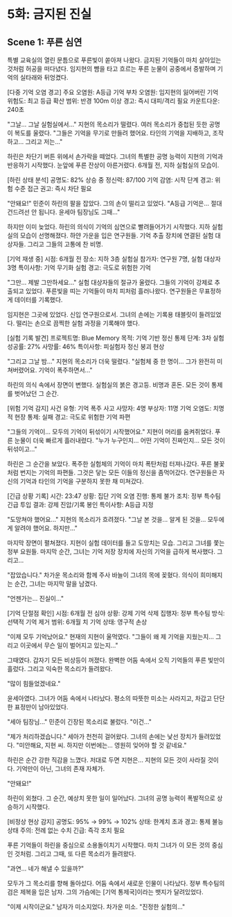 # 5화: 금지된 진실

## Scene 1: 푸른 심연

특별 교육실의 열린 문틈으로 푸른빛이 쏟아져 나왔다. 금지된 기억들이 마치 살아있는 것처럼 허공을 떠다녔다. 임지현의 뺨을 타고 흐르는 푸른 눈물이 공중에서 증발하며 기억의 실타래와 뒤엉켰다.

[다중 기억 오염 경고]
주요 오염원: A등급 기억
부차 오염원: 임지현의 잃어버린 기억
위험도: 최고 등급
확산 범위: 반경 100m 이상
경고: 즉시 대피/격리 필요
카운트다운: 240초

"그날... 그날 실험실에서..." 지현의 목소리가 떨렸다. 여러 목소리가 중첩된 듯한 공명이 복도를 울렸다. "그들은 기억을 무기로 만들려 했어요. 타인의 기억을 지배하고, 조작하고... 그리고 저는..."

하린은 차단기 버튼 위에서 손가락을 떼었다. 그녀의 특별한 공명 능력이 지현의 기억과 반응하기 시작했다. 눈앞에 푸른 잔상이 아른거렸다. 6개월 전, 지하 실험실의 모습이.

[하린 상태 분석]
공명도: 82% 상승 중
정신력: 87/100
기억 감염: 시작 단계
경고: 위험 수준 접근
권고: 즉시 차단 필요

"안돼요!" 민준이 하린의 팔을 잡았다. 그의 손이 떨리고 있었다. "A등급 기억은... 절대 건드려선 안 됩니다. 윤세아 팀장님도 그때..."

하지만 이미 늦었다. 하린의 의식이 기억의 심연으로 빨려들어가기 시작했다. 지하 실험실의 모습이 선명해졌다. 하얀 가운을 입은 연구원들. 기억 추출 장치에 연결된 실험 대상자들. 그리고 그들의 고통에 찬 비명.

[기억 재생 중]
시점: 6개월 전
장소: 지하 3층 실험실
참가자: 연구원 7명, 실험 대상자 3명
특이사항: 기억 무기화 실험
경고: 극도로 위험한 기억

"그만... 제발 그만하세요..."
실험 대상자들의 절규가 울렸다. 그들의 기억이 강제로 추출되고 있었다. 푸른빛을 띠는 기억들이 마치 피처럼 흘러나왔다. 연구원들은 무표정하게 데이터를 기록했다.

임지현은 그곳에 있었다. 신입 연구원으로서. 그녀의 손에는 기록용 태블릿이 들려있었다. 떨리는 손으로 끔찍한 실험 과정을 기록해야 했다.

[실험 기록 발견]
프로젝트명: Blue Memory
목적: 기억 기반 정신 통제
단계: 3차 실험
성공률: 27%
사망률: 46%
특이사항: 피실험자 정신 붕괴 현상

"그리고 그날 밤..." 지현의 목소리가 더욱 떨렸다. "실험체 중 한 명이... 그가 완전히 미쳐버렸어요. 기억이 폭주하면서..."

하린의 의식 속에서 장면이 변했다. 실험실의 붉은 경고등. 비명과 혼돈. 모든 것이 통제를 벗어났던 그 순간.

[위험 기억 감지]
사건 유형: 기억 폭주 사고
사망자: 4명
부상자: 11명
기억 오염도: 치명적
현장 통제: 실패
경고: 극도로 위험한 기억 파편

"그들의 기억이... 모두의 기억이 뒤섞이기 시작했어요." 지현이 머리를 움켜쥐었다. 푸른 눈물이 더욱 빠르게 흘러내렸다. "누가 누구인지... 어떤 기억이 진짜인지... 모든 것이 뒤섞이고..."

하린은 그 순간을 보았다. 폭주한 실험체의 기억이 마치 폭탄처럼 터져나갔다. 푸른 불꽃처럼 번지는 기억의 파편들. 그것은 닿는 모든 이들의 정신을 좀먹어갔다. 연구원들은 자신의 기억과 타인의 기억을 구분하지 못한 채 미쳐갔다.

[긴급 상황 기록]
시간: 23:47
상황: 집단 기억 오염
진행: 통제 불가
조치: 정부 특수팀 긴급 투입
결과: 강제 진압/기록 봉인
특이사항: A등급 지정

"도망쳐야 했어요..." 지현의 목소리가 흐려졌다. "그날 본 것을... 알게 된 것을... 모두에게 알려야 했어요. 하지만..."

마지막 장면이 펼쳐졌다. 지현이 실험 데이터를 들고 도망치는 모습. 그리고 그녀를 쫓는 정부 요원들. 마지막 순간, 그녀는 기억 저장 장치에 자신의 기억을 급하게 복사했다. 그리고...

"잡았습니다."
차가운 목소리와 함께 주사 바늘이 그녀의 목에 꽂혔다. 의식이 희미해지는 순간, 그녀는 마지막 말을 남겼다.

"언젠가는... 진실이..."

[기억 단절점 확인]
시점: 6개월 전 심야
상황: 강제 기억 삭제
집행자: 정부 특수팀
방식: 선택적 기억 제거
범위: 6개월 치 기억
상태: 영구적 손상

"이제 모두 기억났어요." 현재의 지현이 울먹였다. "그들이 왜 제 기억을 지웠는지... 그리고 이곳에서 무슨 일이 벌어지고 있는지..."

그때였다. 갑자기 모든 비상등이 꺼졌다. 완벽한 어둠 속에서 오직 기억들의 푸른 빛만이 흘렀다. 그리고 익숙한 목소리가 들려왔다.

"많이 힘들었겠네요."

윤세아였다. 그녀가 어둠 속에서 나타났다. 평소의 따뜻한 미소는 사라지고, 차갑고 단단한 표정만이 남아있었다.

"세아 팀장님..." 민준이 긴장된 목소리로 불렀다. "이건..."

"제가 처리하겠습니다." 세아가 천천히 걸어왔다. 그녀의 손에는 낯선 장치가 들려있었다. "미안해요, 지현 씨. 하지만 이번에는... 영원히 잊어야 할 것 같네요."

하린은 순간 강한 직감을 느꼈다. 저대로 두면 지현은... 지현의 모든 것이 사라질 것이다. 기억만이 아닌, 그녀의 존재 자체가.

"안돼요!"

하린이 외쳤다. 그 순간, 예상치 못한 일이 일어났다. 그녀의 공명 능력이 폭발적으로 상승하기 시작했다.

[비정상 현상 감지]
공명도: 95% → 99% → 102%
상태: 한계치 초과
경고: 통제 불능 상태
주의: 전례 없는 수치
긴급: 즉각 조치 필요

푸른 기억들이 하린을 중심으로 소용돌이치기 시작했다. 마치 그녀가 이 모든 것의 중심인 것처럼. 그리고 그때, 또 다른 목소리가 들려왔다.

"과연... 네가 해낼 수 있을까?"

모두가 그 목소리를 향해 돌아섰다. 어둠 속에서 새로운 인물이 나타났다. 정부 특수팀의 검은 제복을 입은 남자. 그의 가슴에는 [기억 통제국]이라는 뱃지가 달려있었다.

"이제 시작이군요." 남자가 미소지었다. 차가운 미소. "진정한 실험의..."
